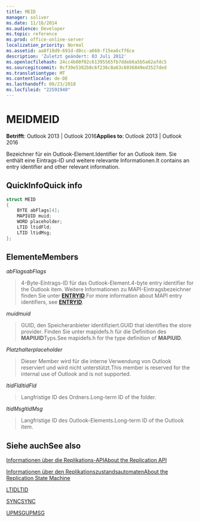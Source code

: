 ```yaml
---
title: MEID
manager: soliver
ms.date: 11/16/2014
ms.audience: Developer
ms.topic: reference
ms.prod: office-online-server
localization_priority: Normal
ms.assetid: aa8f18d9-691d-d0cc-a660-f15ea6cff6ce
description: 'Zuletzt geändert: 03 Juli 2012'
ms.openlocfilehash: 24cc4b00f02c61395565fb7ddeb6a5b5a62afdc5
ms.sourcegitcommit: 0cf39e5382b8c6f236c8a63c6036849ed3527ded
ms.translationtype: MT
ms.contentlocale: de-DE
ms.lasthandoff: 08/23/2018
ms.locfileid: "22591940"
---
```

# <a name="meid"></a><span data-ttu-id="feb71-103">MEID</span><span class="sxs-lookup"><span data-stu-id="feb71-103">MEID</span></span>

 
  
<span data-ttu-id="feb71-104">**Betrifft**: Outlook 2013 | Outlook 2016</span><span class="sxs-lookup"><span data-stu-id="feb71-104">**Applies to**: Outlook 2013 | Outlook 2016</span></span> 
  
<span data-ttu-id="feb71-105">Bezeichner für ein Outlook-Element.</span><span class="sxs-lookup"><span data-stu-id="feb71-105">Identifier for an Outlook item.</span></span> <span data-ttu-id="feb71-106">Sie enthält eine Eintrags-ID und weitere relevante Informationen.</span><span class="sxs-lookup"><span data-stu-id="feb71-106">It contains an entry identifier and other relevant information.</span></span>
  
## <a name="quick-info"></a><span data-ttu-id="feb71-107">QuickInfo</span><span class="sxs-lookup"><span data-stu-id="feb71-107">Quick info</span></span>

```cpp
struct MEID 
{ 
    BYTE abFlags[4]; 
    MAPIUID muid; 
    WORD placeholder; 
    LTID ltidFld; 
    LTID ltidMsg; 
};
```

## <a name="members"></a><span data-ttu-id="feb71-108">Elemente</span><span class="sxs-lookup"><span data-stu-id="feb71-108">Members</span></span>

 <span data-ttu-id="feb71-109">_abFlags_</span><span class="sxs-lookup"><span data-stu-id="feb71-109">_abFlags_</span></span>
  
> <span data-ttu-id="feb71-110">4-Byte-Eintrags-ID für das Outlook-Element.</span><span class="sxs-lookup"><span data-stu-id="feb71-110">4-byte entry identifier for the Outlook item.</span></span> <span data-ttu-id="feb71-111">Weitere Informationen zu MAPI-Eintragsbezeichner finden Sie unter **[ENTRYID](entryid.md)**.</span><span class="sxs-lookup"><span data-stu-id="feb71-111">For more information about MAPI entry identifiers, see **[ENTRYID](entryid.md)**.</span></span> 
    
 <span data-ttu-id="feb71-112">_muid_</span><span class="sxs-lookup"><span data-stu-id="feb71-112">_muid_</span></span>
  
> <span data-ttu-id="feb71-113">GUID, den Speicheranbieter identifiziert.</span><span class="sxs-lookup"><span data-stu-id="feb71-113">GUID that identifies the store provider.</span></span> <span data-ttu-id="feb71-114">Finden Sie unter mapidefs.h für die Definition des **MAPIUID**Typs.</span><span class="sxs-lookup"><span data-stu-id="feb71-114">See mapidefs.h for the type definition of **MAPIUID**.</span></span> 
    
 <span data-ttu-id="feb71-115">_Platzhalter_</span><span class="sxs-lookup"><span data-stu-id="feb71-115">_placeholder_</span></span>
  
> <span data-ttu-id="feb71-116">Dieser Member wird für die interne Verwendung von Outlook reserviert und wird nicht unterstützt.</span><span class="sxs-lookup"><span data-stu-id="feb71-116">This member is reserved for the internal use of Outlook and is not supported.</span></span>
    
 <span data-ttu-id="feb71-117">_ltidFld_</span><span class="sxs-lookup"><span data-stu-id="feb71-117">_ltidFld_</span></span>
  
> <span data-ttu-id="feb71-118">Langfristige ID des Ordners.</span><span class="sxs-lookup"><span data-stu-id="feb71-118">Long-term ID of the folder.</span></span>
    
 <span data-ttu-id="feb71-119">_ltidMsg_</span><span class="sxs-lookup"><span data-stu-id="feb71-119">_ltidMsg_</span></span>
  
> <span data-ttu-id="feb71-120">Langfristige ID des Outlook-Elements.</span><span class="sxs-lookup"><span data-stu-id="feb71-120">Long-term ID of the Outlook item.</span></span>
    
## <a name="see-also"></a><span data-ttu-id="feb71-121">Siehe auch</span><span class="sxs-lookup"><span data-stu-id="feb71-121">See also</span></span>



[<span data-ttu-id="feb71-122">Informationen über die Replikations-API</span><span class="sxs-lookup"><span data-stu-id="feb71-122">About the Replication API</span></span>](about-the-replication-api.md)
  
[<span data-ttu-id="feb71-123">Informationen über den Replikationszustandsautomaten</span><span class="sxs-lookup"><span data-stu-id="feb71-123">About the Replication State Machine</span></span>](about-the-replication-state-machine.md)
  
[<span data-ttu-id="feb71-124">LTID</span><span class="sxs-lookup"><span data-stu-id="feb71-124">LTID</span></span>](ltid.md)
  
[<span data-ttu-id="feb71-125">SYNC</span><span class="sxs-lookup"><span data-stu-id="feb71-125">SYNC</span></span>](sync.md)
  
[<span data-ttu-id="feb71-126">UPMSG</span><span class="sxs-lookup"><span data-stu-id="feb71-126">UPMSG</span></span>](upmsg.md)

